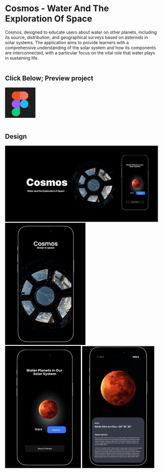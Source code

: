 # Cosmos - Water And The Exploration Of Space

Cosmos, designed to educate users about water on other planets, including its source, distribution, and geographical surveys based on asteroids in solar systems.
The application aims to provide learners with a comprehensive understanding of the solar system and how its components are interconnected, with a particular focus on the vital role that water plays in sustaining life.<br>
<br>

## Click Below; Preview project

<a href="https://www.figma.com/proto/cW9bGVNvBo9t2KtRiGRwou/Cosmos---Water-And-The-Exploration-Of-Space?node-id=350-103&scaling=scale-down&page-id=0%3A1&starting-point-node-id=350%3A103"><img src="FigmaLogo.png" width="100"></img></a>
<br>
<br>

## Design

<img src="Backgrounds/Thumbnail.png" width="760"><br>
<img src="Backgrounds/StartScreenApp.png" width="265">
<img src="Backgrounds/HomeScreenGrab.png" width="250">
<img src="Backgrounds/MarsScreenApp.png" width="238">
